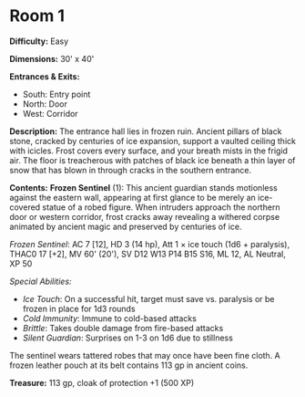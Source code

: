 # Room 1

**Difficulty:** Easy

**Dimensions:** 30' x 40'

**Entrances & Exits:**
- South: Entry point
- North: Door
- West: Corridor

**Description:**
The entrance hall lies in frozen ruin. Ancient pillars of black stone, cracked by centuries of ice expansion, support a vaulted ceiling thick with icicles. Frost covers every surface, and your breath mists in the frigid air. The floor is treacherous with patches of black ice beneath a thin layer of snow that has blown in through cracks in the southern entrance.

**Contents:**
**Frozen Sentinel** (1): This ancient guardian stands motionless against the eastern wall, appearing at first glance to be merely an ice-covered statue of a robed figure. When intruders approach the northern door or western corridor, frost cracks away revealing a withered corpse animated by ancient magic and preserved by centuries of ice.

*Frozen Sentinel*: AC 7 [12], HD 3 (14 hp), Att 1 × ice touch (1d6 + paralysis), THAC0 17 [+2], MV 60' (20'), SV D12 W13 P14 B15 S16, ML 12, AL Neutral, XP 50

*Special Abilities:*
- *Ice Touch*: On a successful hit, target must save vs. paralysis or be frozen in place for 1d3 rounds
- *Cold Immunity*: Immune to cold-based attacks
- *Brittle*: Takes double damage from fire-based attacks
- *Silent Guardian*: Surprises on 1-3 on 1d6 due to stillness

The sentinel wears tattered robes that may once have been fine cloth. A frozen leather pouch at its belt contains 113 gp in ancient coins.

**Treasure:**
113 gp, cloak of protection +1 (500 XP)
